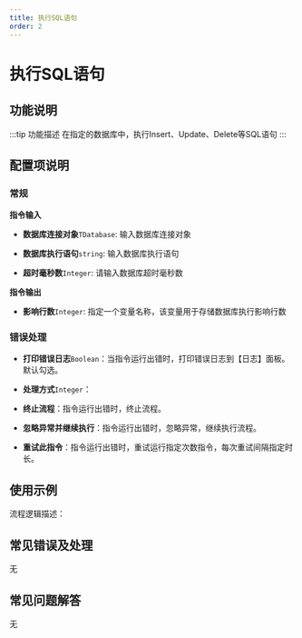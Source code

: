 ```yaml
---
title: 执行SQL语句
order: 2
---
```


# 执行SQL语句

## 功能说明

:::tip 功能描述
在指定的数据库中，执行Insert、Update、Delete等SQL语句
:::

## 配置项说明

### 常规

**指令输入**

- **数据库连接对象**`TDatabase`: 输入数据库连接对象

- **数据库执行语句**`string`: 输入数据库执行语句

- **超时毫秒数**`Integer`: 请输入数据库超时毫秒数


**指令输出**

- **影响行数**`Integer`: 指定一个变量名称，该变量用于存储数据库执行影响行数

### 错误处理

- **打印错误日志**`Boolean`：当指令运行出错时，打印错误日志到【日志】面板。默认勾选。

- **处理方式**`Integer`：

 - **终止流程**：指令运行出错时，终止流程。

 - **忽略异常并继续执行**：指令运行出错时，忽略异常，继续执行流程。

 - **重试此指令**：指令运行出错时，重试运行指定次数指令，每次重试间隔指定时长。

## 使用示例

流程逻辑描述：

## 常见错误及处理

无

## 常见问题解答

无

